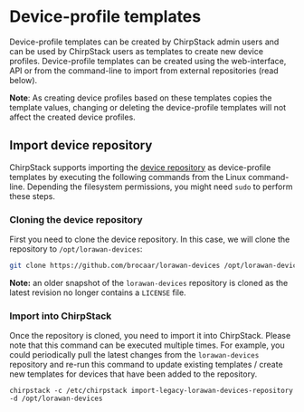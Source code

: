# Device-profile templates

Device-profile templates can be created by ChirpStack admin users and can be used
by ChirpStack users as templates to create new device profiles. Device-profile
templates can be created using the web-interface, API or from the command-line
to import from external repositories (read below).

**Note**: As creating device profiles based on these templates copies the 
template values, changing or deleting the device-profile templates will not
affect the created device profiles.

## Import device repository

ChirpStack supports importing the [device repository](https://github.com/TheThingsNetwork/lorawan-devices)
as device-profile templates by executing the following commands from the
Linux command-line. Depending the filesystem permissions, you might need
`sudo` to perform these steps.

### Cloning the device repository

First you need to clone the device repository. In this case, we will clone the
repository to `/opt/lorawan-devices`:

```bash
git clone https://github.com/brocaar/lorawan-devices /opt/lorawan-devices
```

**Note:** an older snapshot of the `lorawan-devices` repository is cloned as the
latest revision no longer contains a `LICENSE` file.

### Import into ChirpStack

Once the repository is cloned, you need to import it into ChirpStack. Please
note that this command can be executed multiple times. For example, you could
periodically pull the latest changes from the `lorawan-devices` repository and
re-run this command to update existing templates / create new templates for
devices that have been added to the repository.

```
chirpstack -c /etc/chirpstack import-legacy-lorawan-devices-repository -d /opt/lorawan-devices
```
